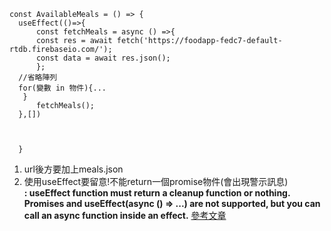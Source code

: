 ```
const AvailableMeals = () => {
  useEffect(()=>{
      const fetchMeals = async () =>{
      const res = await fetch('https://foodapp-fedc7-default-rtdb.firebaseio.com/');
      const data = await res.json();
      };
  //省略陣列
  for(變數 in 物件){...
   }
      fetchMeals();
  },[])


    
  }
```
1. url後方要加上meals.json<br/>
2. 使用useEffect要留意!不能return一個promise物件(會出現警示訊息)<br/>
<strong>: useEffect function must return a cleanup function or nothing. Promises and useEffect(async () => ...) are not supported, but you can call an async function inside an effect.</strong>
<a href="https://www.robinwieruch.de/react-hooks-fetch-data/">參考文章</a>
